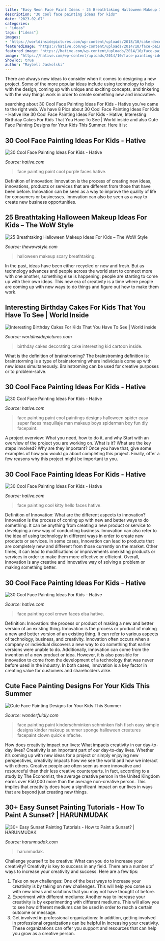 ```yaml
---
title: "Easy Neon Face Paint Ideas - 25 Breathtaking Halloween Makeup Ideas For Kids – The Wow Style"
description: "30 cool face painting ideas for kids"
date: "2023-02-07"
categories:
- "ideas"
tags: ["ideas"]
images:
- "https://worldinsidepictures.com/wp-content/uploads/2018/10/cake-decorating-ideas-for-kids-beautiful-crayon-cake-and-other-great-cake-ideas-of-cake-decorating-ideas-for-kids.jpg"
featuredImage: "https://hative.com/wp-content/uploads/2014/10/face-painting-ideas-for-kids/6-hello-kitty-face-painting.jpg"
featured_image: "https://hative.com/wp-content/uploads/2014/10/face-painting-ideas-for-kids/8-purple-face-paint-for-girl.jpg"
image: "https://hative.com/wp-content/uploads/2014/10/face-painting-ideas-for-kids/25-cool-painting.jpg"
ShowToc: true
author: "Maybell Jaskolski"
---
```



There are always new ideas to consider when it comes to designing a new project. Some of the more popular ideas include using technology to help with the design, coming up with unique and exciting concepts, and tinkering with the way things work in order to create something new and innovative.

	

		
searching about 30 Cool Face Painting Ideas For Kids - Hative you've came to the right web. We have 8 Pics about 30 Cool Face Painting Ideas For Kids - Hative like 30 Cool Face Painting Ideas For Kids - Hative, Interesting Birthday Cakes For Kids That You Have To See | World inside and also Cute Face Painting Designs for Your Kids This Summer. Here it is:
		
    
## 30 Cool Face Painting Ideas For Kids - Hative

<img loading=lazy src="https://hative.com/wp-content/uploads/2014/10/face-painting-ideas-for-kids/8-purple-face-paint-for-girl.jpg" onerror="this.onerror=null;this.src='https://tse4.mm.bing.net/th?id=OIP.Xmj3dNPvqgJmF3ERVES_hAHaJ2&amp;pid=15.1';" alt="30 Cool Face Painting Ideas For Kids - Hative">

_Source: hative.com_

>face painting paint cool purple faces hative. 

	

Definition of innovation:
Innovation is the process of creating new ideas, innovations, products or services that are different from those that have been before. Innovation can be seen as a way to improve the quality of life for consumers or businesses. Innovation can also be seen as a way to create new business opportunities.

    
## 25 Breathtaking Halloween Makeup Ideas For Kids – The WoW Style

<img loading=lazy src="http://thewowstyle.com/wp-content/uploads/2016/08/Pretty-And-Scary-Halloween-Makeup.jpg" onerror="this.onerror=null;this.src='https://tse1.mm.bing.net/th?id=OIP.b1ev4pF4NRX3zbzB7rjUpwHaLH&amp;pid=15.1';" alt="25 Breathtaking Halloween Makeup Ideas For Kids – The WoW Style">

_Source: thewowstyle.com_

>halloween makeup scary breathtaking. 

	

In the past, ideas have been either recycled or new and fresh. But as technology advances and people across the world start to connect more with one another, something else is happening: people are starting to come up with their own ideas. This new era of creativity is a time where people are coming up with new ways to do things and figure out how to make them work.

    
## Interesting Birthday Cakes For Kids That You Have To See | World Inside

<img loading=lazy src="https://worldinsidepictures.com/wp-content/uploads/2018/10/cake-decorating-ideas-for-kids-beautiful-crayon-cake-and-other-great-cake-ideas-of-cake-decorating-ideas-for-kids.jpg" onerror="this.onerror=null;this.src='https://tse2.mm.bing.net/th?id=OIP.b7p-xw5arwf8lw2K6x2MFQHaJ5&amp;pid=15.1';" alt="Interesting Birthday Cakes For Kids That You Have To See | World inside">

_Source: worldinsidepictures.com_

>birthday cakes decorating cake interesting kid cartoon inside. 

	

What is the definition of brainstroming?
The brainstroming definition is:
brainstorming is a type of brainstorming where individuals come up with new ideas simultaneously. Brainstroming can be used for creative purposes or to problem-solve.

    
## 30 Cool Face Painting Ideas For Kids - Hative

<img loading=lazy src="https://hative.com/wp-content/uploads/2014/10/face-painting-ideas-for-kids/25-cool-painting.jpg" onerror="this.onerror=null;this.src='https://tse3.mm.bing.net/th?id=OIP.F9ZsExz1Os-3c62vSq7jUQHaLH&amp;pid=15.1';" alt="30 Cool Face Painting Ideas For Kids - Hative">

_Source: hative.com_

>face painting paint cool paintings designs halloween spider easy super faces maquillaje man makeup boys spiderman boy fun diy facepaint. 

	

A project overview: What you need, how to do it, and why
Start with an overview of the project you are working on. What is it? What are the key steps involved? Why are they important? Once you have that, give some examples of how you would go about completing this project. Finally, offer a few reasons why this project might be important to you.

    
## 30 Cool Face Painting Ideas For Kids - Hative

<img loading=lazy src="https://hative.com/wp-content/uploads/2014/10/face-painting-ideas-for-kids/6-hello-kitty-face-painting.jpg" onerror="this.onerror=null;this.src='https://tse1.mm.bing.net/th?id=OIP.zWuxaOa_i91Ek7xB0d9ekQHaKg&amp;pid=15.1';" alt="30 Cool Face Painting Ideas For Kids - Hative">

_Source: hative.com_

>face painting cool kitty hello faces hative. 

	

Definition of Innovation: What are the different aspects to innovation?
Innovation is the process of coming up with new and better ways to do something. It can be anything from creating a new product or service to developing a new way of conducting business. Innovation can also refer to the idea of using technology in different ways in order to create new products or services. In some cases, Innovation can lead to products that are completely new and different from those currently on the market. Other times, it can lead to modifications or improvements onexisting products or services in order to make them more effective or efficient. Overall, innovation is any creative and innovative way of solving a problem or making something better.

    
## 30 Cool Face Painting Ideas For Kids - Hative

<img loading=lazy src="https://hative.com/wp-content/uploads/2014/10/face-painting-ideas-for-kids/9-elsas-crown.jpg" onerror="this.onerror=null;this.src='https://tse4.mm.bing.net/th?id=OIP.PKB1YmtuYc41Qu995jNZ0gHaLH&amp;pid=15.1';" alt="30 Cool Face Painting Ideas For Kids - Hative">

_Source: hative.com_

>face painting cool crown faces elsa hative. 

	

Definition: Innovation: the process or product of making a new and better version of an existing thing.
Innovation is the process or product of making a new and better version of an existing thing. It can refer to various aspects of technology, business, and creativity. Innovation often occurs when a company or individual discovers a new way to do something that earlier versions were unable to do. Additionally, innovation can come from the invention of a new product or idea. However, it is also possible for innovation to come from the development of a technology that was never before used in the industry. In both cases, innovation is a key factor in creating value for customers and shareholders alike.

    
## Cute Face Painting Designs For Your Kids This Summer

<img loading=lazy src="https://cdn.wonderfuldiy.com/wp-content/uploads/2016/06/Little-fishies.jpg" onerror="this.onerror=null;this.src='https://tse3.mm.bing.net/th?id=OIP.NKrrbcZalw4M5gUTXnUmMgHaJ4&amp;pid=15.1';" alt="Cute Face Painting Designs for Your Kids This Summer">

_Source: wonderfuldiy.com_

>face painting paint kinderschminken schminken fish fisch easy simple designs kinder makeup summer sponge halloween creatures facepaint clown quick einfache. 

	

How does creativity impact our lives: What impacts creativity in our day-to-day lives?
Creativity is an important part of our day-to-day lives. Whether it’s coming up with new ideas for a project or simply enjoying new perspectives, creativity impacts how we see the world and how we interact with others. Creative people are often seen as more innovative and resourceful than their less creative counterparts. In fact, according to a study by The Economist, the average creative person in the United Kingdom earns over £50,000 more than the average non-creative person. This implies that creativity does have a significant impact on our lives in ways that are beyond just creating new things.

    
## 30+ Easy Sunset Painting Tutorials - How To Paint A Sunset? | HARUNMUDAK

<img loading=lazy src="https://www.harunmudak.com/wp-content/uploads/2020/12/sunset-painting-11-712x1024.jpg" onerror="this.onerror=null;this.src='https://tse3.mm.bing.net/th?id=OIP.LbkAyJ_BdIOVk6s7pSXaMwHaKp&amp;pid=15.1';" alt="30+ Easy Sunset Painting Tutorials - How to Paint a Sunset? | HARUNMUDAK">

_Source: harunmudak.com_

>harunmudak. 

	

Challenge yourself to be creative: What can you do to increase your creativity?
Creativity is key to success in any field. There are a number of ways to increase your creativity and success. Here are a few tips: 
1. Take on new challenges: One of the best ways to increase your creativity is by taking on new challenges. This will help you come up with new ideas and solutions that you may not have thought of before. 
2. Experiment with different mediums: Another way to increase your creativity is by experimenting with different mediums. This will allow you to see how different mediums can be used in order to reach a certain outcome or message. 
3. Get involved in professional organizations: In addition, getting involved in professional organizations can be helpful in increasing your creativity. These organizations can offer you support and resources that can help you grow as a creative person.

